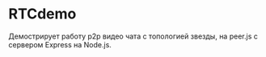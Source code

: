 RTCdemo
=======
Демострирует работу p2p видео чата с топологией звезды, на peer.js c сервером Express на Node.js.
